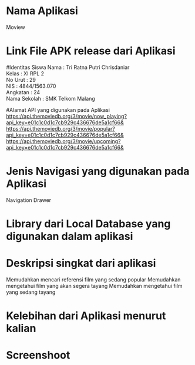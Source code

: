 # Nama Aplikasi
Moview
# Link File APK release dari Aplikasi

#Identitas Siswa
Nama : Tri Ratna Putri Chrisdaniar<br>
Kelas : XI RPL 2 <br>
No Urut : 29 <br>
NIS :  4844/1563.070<br>
Angkatan : 24 <br>
Nama Sekolah : SMK Telkom Malang <br>

#Alamat API yang digunakan pada Aplikasi
https://api.themoviedb.org/3/movie/now_playing?api_key=e01c1c0d1c7cb929c436676de5a1cf66& <br>
https://api.themoviedb.org/3/movie/popular?api_key=e01c1c0d1c7cb929c436676de5a1cf66& <br>
https://api.themoviedb.org/3/movie/upcoming?api_key=e01c1c0d1c7cb929c436676de5a1cf66& <br>

# Jenis Navigasi yang digunakan pada Aplikasi
Navigation Drawer 

# Library dari Local Database yang digunakan dalam aplikasi

# Deskripsi singkat dari aplikasi
Memudahkan mencari referensi film yang sedang popular
Memudahkan mengetahui film yang akan segera tayang
Memudahkan mengetahui film yang sedang tayang

# Kelebihan dari Aplikasi menurut kalian

# Screenshoot
